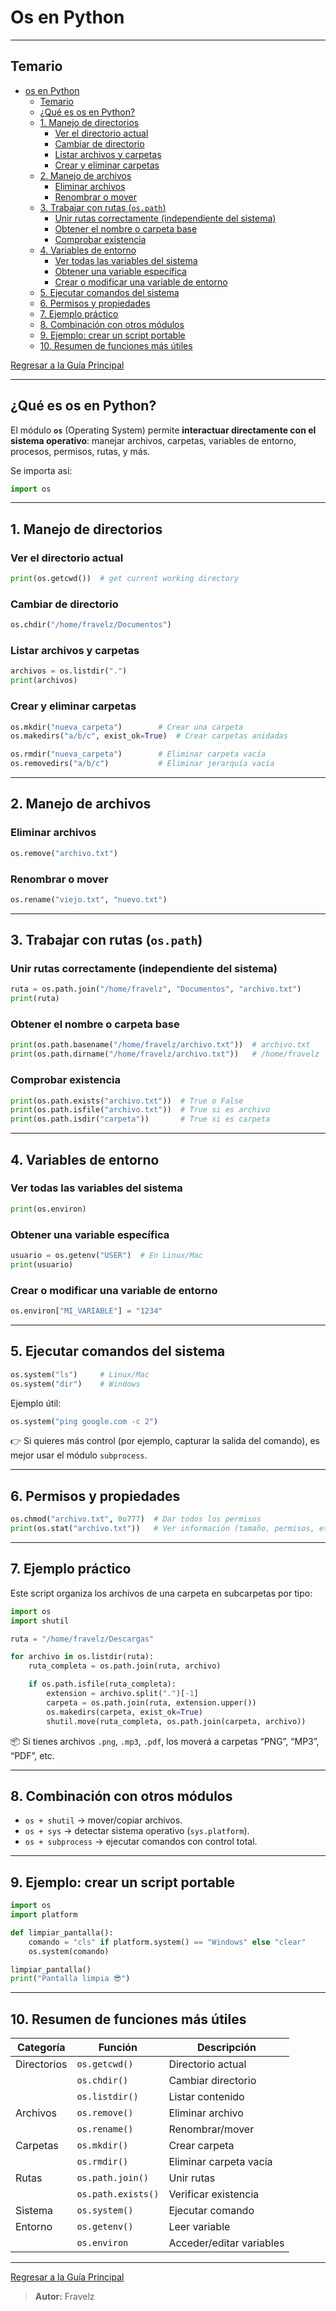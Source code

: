 # Os en Python

---

## Temario

- [os en Python](#os-en-python)
  - [Temario](#temario)
  - [¿Qué es os en Python?](#qué-es-os-en-python)
  - [1. Manejo de directorios](#1-manejo-de-directorios)
    - [Ver el directorio actual](#ver-el-directorio-actual)
    - [Cambiar de directorio](#cambiar-de-directorio)
    - [Listar archivos y carpetas](#listar-archivos-y-carpetas)
    - [Crear y eliminar carpetas](#crear-y-eliminar-carpetas)
  - [2. Manejo de archivos](#2-manejo-de-archivos)
    - [Eliminar archivos](#eliminar-archivos)
    - [Renombrar o mover](#renombrar-o-mover)
  - [3. Trabajar con rutas (`os.path`)](#3-trabajar-con-rutas-ospath)
    - [Unir rutas correctamente (independiente del sistema)](#unir-rutas-correctamente-independiente-del-sistema)
    - [Obtener el nombre o carpeta base](#obtener-el-nombre-o-carpeta-base)
    - [Comprobar existencia](#comprobar-existencia)
  - [4. Variables de entorno](#4-variables-de-entorno)
    - [Ver todas las variables del sistema](#ver-todas-las-variables-del-sistema)
    - [Obtener una variable específica](#obtener-una-variable-específica)
    - [Crear o modificar una variable de entorno](#crear-o-modificar-una-variable-de-entorno)
  - [5. Ejecutar comandos del sistema](#5-ejecutar-comandos-del-sistema)
  - [6. Permisos y propiedades](#6-permisos-y-propiedades)
  - [7. Ejemplo práctico](#7-ejemplo-práctico)
  - [8. Combinación con otros módulos](#8-combinación-con-otros-módulos)
  - [9. Ejemplo: crear un script portable](#9-ejemplo-crear-un-script-portable)
  - [10. Resumen de funciones más útiles](#10-resumen-de-funciones-más-útiles)

[Regresar a la Guía Principal](./../../readme.md#5-python)

---

## ¿Qué es os en Python?

El módulo **`os`** (Operating System) permite **interactuar directamente con el sistema operativo**: manejar archivos, carpetas, variables de entorno, procesos, permisos, rutas, y más.

Se importa así:

``` python
import os
```

---

## 1. Manejo de directorios

### Ver el directorio actual

``` python
print(os.getcwd())  # get current working directory
```

### Cambiar de directorio

``` python
os.chdir("/home/fravelz/Documentos")
```

### Listar archivos y carpetas

``` python
archivos = os.listdir(".")
print(archivos)
```

### Crear y eliminar carpetas

``` python
os.mkdir("nueva_carpeta")        # Crear una carpeta
os.makedirs("a/b/c", exist_ok=True)  # Crear carpetas anidadas

os.rmdir("nueva_carpeta")        # Eliminar carpeta vacía
os.removedirs("a/b/c")           # Eliminar jerarquía vacía
```

---

## 2. Manejo de archivos

### Eliminar archivos

``` python
os.remove("archivo.txt")
```

### Renombrar o mover

``` python
os.rename("viejo.txt", "nuevo.txt")
```

---

## 3. Trabajar con rutas (`os.path`)

### Unir rutas correctamente (independiente del sistema)

``` python
ruta = os.path.join("/home/fravelz", "Documentos", "archivo.txt")
print(ruta)
```

### Obtener el nombre o carpeta base

``` python
print(os.path.basename("/home/fravelz/archivo.txt"))  # archivo.txt
print(os.path.dirname("/home/fravelz/archivo.txt"))   # /home/fravelz
```

### Comprobar existencia

``` python
print(os.path.exists("archivo.txt"))  # True o False
print(os.path.isfile("archivo.txt"))  # True si es archivo
print(os.path.isdir("carpeta"))       # True si es carpeta
```

---

## 4. Variables de entorno

### Ver todas las variables del sistema

``` python
print(os.environ)
```

### Obtener una variable específica

``` python
usuario = os.getenv("USER")  # En Linux/Mac
print(usuario)
```

### Crear o modificar una variable de entorno

``` python
os.environ["MI_VARIABLE"] = "1234"
```

---

## 5. Ejecutar comandos del sistema

``` python
os.system("ls")     # Linux/Mac
os.system("dir")    # Windows
```

Ejemplo útil:

``` python
os.system("ping google.com -c 2")
```

👉 Si quieres más control (por ejemplo, capturar la salida del comando),
es mejor usar el módulo `subprocess`.

---

## 6. Permisos y propiedades

``` python
os.chmod("archivo.txt", 0o777)  # Dar todos los permisos
print(os.stat("archivo.txt"))   # Ver información (tamaño, permisos, etc.)
```

---

## 7. Ejemplo práctico

Este script organiza los archivos de una carpeta en subcarpetas por tipo:

``` python
import os
import shutil

ruta = "/home/fravelz/Descargas"

for archivo in os.listdir(ruta):
    ruta_completa = os.path.join(ruta, archivo)

    if os.path.isfile(ruta_completa):
        extension = archivo.split(".")[-1]
        carpeta = os.path.join(ruta, extension.upper())
        os.makedirs(carpeta, exist_ok=True)
        shutil.move(ruta_completa, os.path.join(carpeta, archivo))
```

📦 Si tienes archivos `.png`, `.mp3`, `.pdf`, los moverá a carpetas “PNG”, “MP3”, “PDF”, etc.

---

## 8. Combinación con otros módulos

- `os + shutil` → mover/copiar archivos.
- `os + sys` → detectar sistema operativo (`sys.platform`).
- `os + subprocess` → ejecutar comandos con control total.

---

## 9. Ejemplo: crear un script portable

``` python
import os
import platform

def limpiar_pantalla():
    comando = "cls" if platform.system() == "Windows" else "clear"
    os.system(comando)

limpiar_pantalla()
print("Pantalla limpia 😎")
```

---

## 10. Resumen de funciones más útiles

| Categoría   | Función            | Descripción              |
| ----------- | ------------------ | ------------------------ |
| Directorios | `os.getcwd()`      | Directorio actual        |
|             | `os.chdir()`       | Cambiar directorio       |
|             | `os.listdir()`     | Listar contenido         |
| Archivos    | `os.remove()`      | Eliminar archivo         |
|             | `os.rename()`      | Renombrar/mover          |
| Carpetas    | `os.mkdir()`       | Crear carpeta            |
|             | `os.rmdir()`       | Eliminar carpeta vacía   |
| Rutas       | `os.path.join()`   | Unir rutas               |
|             | `os.path.exists()` | Verificar existencia     |
| Sistema     | `os.system()`      | Ejecutar comando         |
| Entorno     | `os.getenv()`      | Leer variable            |
|             | `os.environ`       | Acceder/editar variables |

---

[Regresar a la Guía Principal](./../../readme.md#5-python)

> **Autor:** Fravelz
